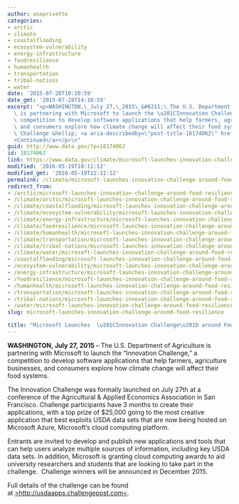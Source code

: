 ```yaml
---
author: anaprivette
categories:
- arctic
- climate
- coastalflooding
- ecosystem-vulnerability
- energy-infrastructure
- foodresilience
- humanhealth
- transportation
- tribal-nations
- water
date: '2015-07-28T10:10:59'
date_gmt: '2015-07-28T14:10:59'
excerpt: "<p>WASHINGTON,\_July 27,\_2015\_&#8211;\_The U.S. Department of Agriculture\
  \ is partnering with Microsoft to launch the \u201CInnovation Challenge,\u201D a\
  \ competition to develop software applications that help farmers, agriculture businesses,\
  \ and consumers explore how climate change will affect their food systems. The Innovation\
  \ Challenge &hellip; <a aria-describedby=\"post-title-18174062\" href=\"https://www.data.gov/climate/microsoft-launches-innovation-challenge-around-food-resilience/\"\
  >Continued</a></p>\n"
guid: http://www.data.gov/?p=18174062
id: 18174062
link: https://www.data.gov/climate/microsoft-launches-innovation-challenge-around-food-resilience/
modified: '2016-05-19T18:11:12'
modified_gmt: '2016-05-19T22:11:12'
permalink: /climate/microsoft-launches-innovation-challenge-around-food-resilience/
redirect_from:
- /arctic/microsoft-launches-innovation-challenge-around-food-resilience/
- /climate/arctic/microsoft-launches-innovation-challenge-around-food-resilience/
- /climate/coastalflooding/microsoft-launches-innovation-challenge-around-food-resilience/
- /climate/ecosystem-vulnerability/microsoft-launches-innovation-challenge-around-food-resilience/
- /climate/energy-infrastructure/microsoft-launches-innovation-challenge-around-food-resilience/
- /climate/foodresilience/microsoft-launches-innovation-challenge-around-food-resilience/
- /climate/humanhealth/microsoft-launches-innovation-challenge-around-food-resilience/
- /climate/transportation/microsoft-launches-innovation-challenge-around-food-resilience/
- /climate/tribal-nations/microsoft-launches-innovation-challenge-around-food-resilience/
- /climate/water/microsoft-launches-innovation-challenge-around-food-resilience/
- /coastalflooding/microsoft-launches-innovation-challenge-around-food-resilience/
- /ecosystem-vulnerability/microsoft-launches-innovation-challenge-around-food-resilience/
- /energy-infrastructure/microsoft-launches-innovation-challenge-around-food-resilience/
- /foodresilience/microsoft-launches-innovation-challenge-around-food-resilience/
- /humanhealth/microsoft-launches-innovation-challenge-around-food-resilience/
- /transportation/microsoft-launches-innovation-challenge-around-food-resilience/
- /tribal-nations/microsoft-launches-innovation-challenge-around-food-resilience/
- /water/microsoft-launches-innovation-challenge-around-food-resilience/
slug: microsoft-launches-innovation-challenge-around-food-resilience

title: "Microsoft Launches  \u201CInnovation Challenge\u201D around Food Resilience"
---
```

**WASHINGTON, July 27, 2015** – The U.S. Department of Agriculture is partnering with Microsoft to launch the “Innovation Challenge,” a competition to develop software applications that help farmers, agriculture businesses, and consumers explore how climate change will affect their food systems.


The Innovation Challenge was formally launched on July 27th at a conference of the Agricultural & Applied Economics Association in San Francisco. Challenge participants have 3 months to create their applications, with a top prize of $25,000 going to the most creative application that best exploits USDA data sets that are now being hosted on Microsoft Azure, Microsoft’s cloud computing platform.


Entrants are invited to develop and publish new applications and tools that can help users analyze multiple sources of information, including key USDA data sets. In addition, Microsoft is granting cloud computing awards to aid university researchers and students that are looking to take part in the challenge.  Challenge winners will be announced in December 2015.


Full details of the challenge can be found at [>http://usdaapps.challengepost.com<](x-webdoc://979AC4A7-D7E8-4D6B-9B6D-65A5FEE005CD/%3Ehttp://usdaapps.challengepost.com%3C).


